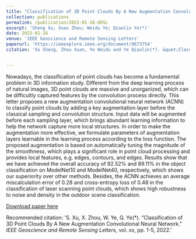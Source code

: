 ```yaml
---
title: "Classification of 3D Point Clouds By A New Augmentation Convolutional Neural Network"
collection: publications
permalink: /publication/2022-01-16-GRSL
excerpt: 'Sheng Xu; Xuan Zhou; Weidu Ye; Qiaolin Ye(*)'
date: 2022-01-16
venue: 'IEEE Geoscience and Remote Sensing Letters'
paperurl: 'https://ieeexplore.ieee.org/document/9673754'
citation: 'Xu Sheng, Zhou Xuan, Ye Weidu and Ye Qiaolin(*). &quot;Classification of 3D Point Clouds By A New Augmentation Convolutional Neural Network.&quot; <i>IEEE Geoscience and Remote Sensing Letters</i>, vol. xx, pp. 1-5, 2022, doi: 10.1109/LGRS.2022.3141073.'


---
```

Nowadays, the classification of point clouds has become a fundamental problem in 3D information study. Different from the deep learning process of natural images, 3D point clouds are massive and unorganized, which can be difficultly captured features by the convolution process directly. This letter proposes a new augmentation convolutional neural network (ACNN) to classify point clouds by adding a key augmentation layer before the classical sampling and convolution structure. Input data will be augmented before each sampling layer, which brings abundant learning information to help the network capture more local structures. In order to make the augmentation more effective, we formulate parameters of augmentation layers learnable in the learning process according to the loss function. The proposed augmentation is based on automatically tuning the magnitude of the smoothness, which plays a significant role in point cloud processing and provides local features, e.g. edges, contours, and edges. Results show that we have achieved the overall accuracy of 92.52% and 89.11% in the object classification on ModelNet10 and ModelNet40, respectively, which shows our superiority over other methods. Besides, the ACNN achieves an average miscalculation error of 0.28 and cross-entropy loss of 0.48 in the classification of laser scanning point clouds, which shows high robustness to noise and density in the outdoor scene classification.

[Download paper here](http://lostagex.github.io/files/2022-01-16-GRSL.pdf)

Recommended citation: 'S. Xu, X. Zhou, W. Ye, Q. Ye(*). &quot;Classification of 3D Point Clouds By A New Augmentation Convolutional Neural Network.&quot; <i>IEEE Geoscience and Remote Sensing Letters</i>, vol. xx, pp. 1-5, 2022.'




